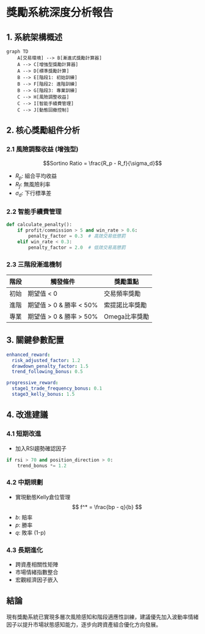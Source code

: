 # 獎勵系統深度分析報告

## 1. 系統架構概述
```mermaid
graph TD
    A[交易環境] --> B[漸進式獎勵計算器]
    A --> C[增強型獎勵計算器]
    A --> D[標準獎勵計算]
    B --> E[階段1: 初始訓練]
    B --> F[階段2: 進階訓練]
    B --> G[階段3: 專業訓練]
    C --> H[風險調整收益]
    C --> I[智能手續費管理]
    C --> J[動態回撤控制]
```

## 2. 核心獎勵組件分析

### 2.1 風險調整收益 (增強型)
$$Sortino Ratio = \frac{R_p - R_f}{\sigma_d}$$
- $R_p$: 組合平均收益
- $R_f$: 無風險利率
- $\sigma_d$: 下行標準差

### 2.2 智能手續費管理
```python
def calculate_penalty():
    if profit/commission > 5 and win_rate > 0.6:
        penalty_factor = 0.3  # 高效交易低懲罰
    elif win_rate < 0.3:
        penalty_factor = 2.0  # 低效交易高懲罰
```

### 2.3 三階段漸進機制
| 階段 | 觸發條件 | 獎勵重點 |
|-----|---------|---------|
| 初始 | 期望值 < 0 | 交易頻率獎勵 |
| 進階 | 期望值 > 0 & 勝率 < 50% | 索提諾比率獎勵 |
| 專業 | 期望值 > 0 & 勝率 > 50% | Omega比率獎勵 |

## 3. 關鍵參數配置
```yaml
enhanced_reward:
  risk_adjusted_factor: 1.2
  drawdown_penalty_factor: 1.5
  trend_following_bonus: 0.5

progressive_reward:
  stage1_trade_frequency_bonus: 0.1
  stage3_kelly_bonus: 1.5
```

## 4. 改進建議

### 4.1 短期改進
- 加入RSI趨勢確認因子
```python
if rsi > 70 and position_direction > 0:
    trend_bonus *= 1.2
```

### 4.2 中期規劃
- 實現動態Kelly倉位管理
$$ f^* = \frac{bp - q}{b} $$
- $b$: 賠率
- $p$: 勝率
- $q$: 敗率 (1-p)

### 4.3 長期進化
- 跨資產相關性矩陣
- 市場情緒指數整合
- 宏觀經濟因子嵌入

## 結論
現有獎勵系統已實現多層次風險感知和階段適應性訓練，建議優先加入波動率情緒因子以提升市場狀態感知能力，逐步向跨資產組合優化方向發展。